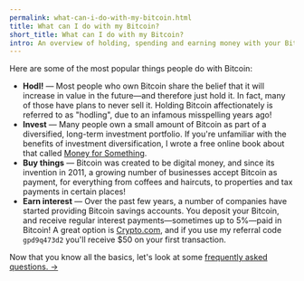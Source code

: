 ```yaml
---
permalink: what-can-i-do-with-my-bitcoin.html
title: What can I do with my Bitcoin?
short_title: What can I do with my Bitcoin?
intro: An overview of holding, spending and earning money with your Bitcoin.
---
```


Here are some of the most popular things people do with Bitcoin:

- **Hodl!** — Most people who own Bitcoin share the belief that it will increase in value in the future—and therefore just hold it. In fact, many of those have plans to never sell it. Holding Bitcoin affectionately is referred to as "hodling", due to an infamous misspelling years ago!
- **Invest** — Many people own a small amount of Bitcoin as part of a diversified, long-term investment portfolio. If you're unfamiliar with the benefits of investment diversification, I wrote a free online book about that called [Money for Something](https://moneyforsomething.org).
- **Buy things** — Bitcoin was created to be digital money, and since its invention in 2011, a growing number of businesses accept Bitcoin as payment, for everything from coffees and haircuts, to properties and tax payments in certain places!
- **Earn interest** — Over the past few years, a number of companies have started providing Bitcoin savings accounts. You deposit your Bitcoin, and receive regular interest payments—sometimes up to 5%—paid in Bitcoin! A great option is [Crypto.com](https://crypto.com/), and if you use my referral code `gpd9q473d2` you'll receive $50 on your first transaction.

Now that you know all the basics, let's look at some [frequently asked questions. →](/bitcoin-faqs.html)